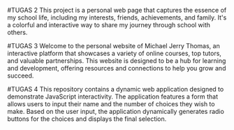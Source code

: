 #TUGAS 2
This project is a personal web page that captures the essence of my school life, including my interests, friends, achievements, and family. It's a colorful and interactive way to share my journey through school with others.

#TUGAS 3
Welcome to the personal website of Michael Jerry Thomas, an interactive platform that showcases a variety of online courses, top tutors, and valuable partnerships. This website is designed to be a hub for learning and development, offering resources and connections to help you grow and succeed.

#TUGAS 4
This repository contains a dynamic web application designed to demonstrate JavaScript interactivity. The application features a form that allows users to input their name and the number of choices they wish to make. Based on the user input, the application dynamically generates radio buttons for the choices and displays the final selection.
